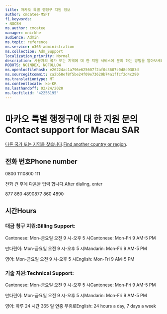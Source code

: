 ```yaml
---
title: 마카오 특별 행정구 지원 정보
author: cmcatee-MSFT
f1.keywords:
- NOCSH
ms.author: cmcatee
manager: mnirkhe
audience: Admin
ms.topic: reference
ms.service: o365-administration
ms.collection: Adm_Support
localization_priority: Normal
description: 사용자의 국가 또는 지역에 대 한 지원 서비스에 문의 하는 방법을 알아보세요.
ROBOTS: NOINDEX, NOFOLLOW
ms.openlocfilehash: e26224ac1a796e625607f2af0c3607c0d8c9383d
ms.sourcegitcommit: ca2b58ef8f5be24f09e73620b74a1ffcf2d4c290
ms.translationtype: MT
ms.contentlocale: ko-KR
ms.lasthandoff: 02/24/2020
ms.locfileid: "42256195"
---
```

# <a name="contact-support-for-macau-sar"></a><span data-ttu-id="8c1d2-103">마카오 특별 행정구에 대 한 지원 문의</span><span class="sxs-lookup"><span data-stu-id="8c1d2-103">Contact support for Macau SAR</span></span>

<span data-ttu-id="8c1d2-104">[다른 국가 또는 지역을 찾습니다](../contact-support-for-business-products.md).</span><span class="sxs-lookup"><span data-stu-id="8c1d2-104">[Find another country or region](../contact-support-for-business-products.md).</span></span>

## <a name="phone-number"></a><span data-ttu-id="8c1d2-105">전화 번호</span><span class="sxs-lookup"><span data-stu-id="8c1d2-105">Phone number</span></span>
<span data-ttu-id="8c1d2-106">0800 111</span><span class="sxs-lookup"><span data-stu-id="8c1d2-106">0800 111</span></span>

<span data-ttu-id="8c1d2-107">전화 건 후에 다음을 입력 합니다.</span><span class="sxs-lookup"><span data-stu-id="8c1d2-107">After dialing, enter</span></span>

<span data-ttu-id="8c1d2-108">877 860 4890</span><span class="sxs-lookup"><span data-stu-id="8c1d2-108">877 860 4890</span></span>

## <a name="hours"></a><span data-ttu-id="8c1d2-109">시간</span><span class="sxs-lookup"><span data-stu-id="8c1d2-109">Hours</span></span>
### <a name="billing-support"></a><span data-ttu-id="8c1d2-110">대금 청구 지원:</span><span class="sxs-lookup"><span data-stu-id="8c1d2-110">Billing Support:</span></span>

<span data-ttu-id="8c1d2-111">Cantonese: Mon-금요일 오전 9 시-오후 5 시</span><span class="sxs-lookup"><span data-stu-id="8c1d2-111">Cantonese: Mon-Fri 9 AM-5 PM</span></span>

<span data-ttu-id="8c1d2-112">만다린어: Mon-금요일 오전 9 시-오후 5 시</span><span class="sxs-lookup"><span data-stu-id="8c1d2-112">Mandarin: Mon-Fri 9 AM-5 PM</span></span>

<span data-ttu-id="8c1d2-113">영어: Mon-금요일 오전 9 시-오후 5 시</span><span class="sxs-lookup"><span data-stu-id="8c1d2-113">English: Mon-Fri 9 AM-5 PM</span></span>

### <a name="technical-support"></a><span data-ttu-id="8c1d2-114">기술 지원:</span><span class="sxs-lookup"><span data-stu-id="8c1d2-114">Technical Support:</span></span>

<span data-ttu-id="8c1d2-115">Cantonese: Mon-금요일 오전 9 시-오후 5 시</span><span class="sxs-lookup"><span data-stu-id="8c1d2-115">Cantonese: Mon-Fri 9 AM-5 PM</span></span>

<span data-ttu-id="8c1d2-116">만다린어: Mon-금요일 오전 9 시-오후 5 시</span><span class="sxs-lookup"><span data-stu-id="8c1d2-116">Mandarin: Mon-Fri 9 AM-5 PM</span></span>

<span data-ttu-id="8c1d2-117">영어: 하루 24 시간 365 일 연중 무휴로</span><span class="sxs-lookup"><span data-stu-id="8c1d2-117">English: 24 hours a day, 7 days a week</span></span>